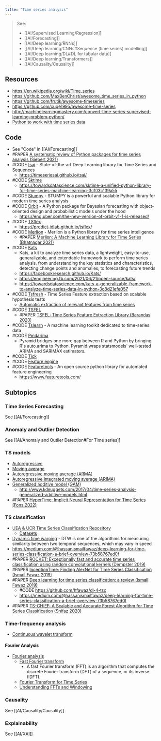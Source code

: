 ```yaml
---
title: "Time series analysis"
---
```


> See: 
> - [[AI/Supervised Learning/Regression]]
> - [[AI/Forecasting]]
> - [[AI/Deep learning/RNNs]]
> - [[AI/Deep learning/CNNs#Sequence (time series) modelling]]
> - [[AI/Deep learning/DL#DL for tabular data]]
> - [[AI/Deep learning/Transformers]]
> - [[AI/Causality/Causality]]

## Resources
- https://en.wikipedia.org/wiki/Time_series
- https://github.com/MaxBenChrist/awesome_time_series_in_python
- https://github.com/frutik/awesome-timeseries
- https://github.com/cuge1995/awesome-time-series
- http://machinelearningmastery.com/convert-time-series-supervised-learning-problem-python/
- [Python to work with time series data](https://github.com/MaxBenChrist/awesome_time_series_in_python)

## Code
- See "Code" in [[AI/Forecasting]]
- #PAPER [A systematic review of Python packages for time series analysis (Siebert 2021)](https://arxiv.org/pdf/2104.07406)            
- #CODE [tsai](https://github.com/timeseriesAI/tsai) - State-of-the-art Deep Learning library for Time Series and Sequences
	- https://timeseriesai.github.io/tsai/
- #CODE [Sktime](https://github.com/alan-turing-institute/sktime)
	- https://towardsdatascience.com/sktime-a-unified-python-library-for-time-series-machine-learning-3c103c139a55
- #CODE [Stumpy](https://github.com/TDAmeritrade/stumpy) - STUMPY is a powerful and scalable Python library for modern time series analysis
- #CODE [Orbit](https://github.com/uber/orbit) - A Python package for Bayesian forecasting with object-oriented design and probabilistic models under the hood
	- https://eng.uber.com/the-new-version-of-orbit-v1-1-is-released/
- #CODE [TSflex](https://github.com/predict-idlab/tsflex)
	- https://predict-idlab.github.io/tsflex/
- #CODE [Merlion](https://github.com/salesforce/merlion) - Merlion is a Python library for time series intelligence
	- #PAPER [Merlion: A Machine Learning Library for Time Series (Bhatnagar 2021)](https://arxiv.org/abs/2109.09265)
- #CODE [Kats](https://github.com/facebookresearch/Kats) 
	- Kats, a kit to analyze time series data, a lightweight, easy-to-use, generalizable, and extendable framework to perform time series analysis, from understanding the key statistics and characteristics, detecting change points and anomalies, to forecasting future trends
	- https://facebookresearch.github.io/Kats/
	- https://engineering.fb.com/2021/06/21/open-source/kats/
	- https://towardsdatascience.com/kats-a-generalizable-framework-to-analyze-time-series-data-in-python-3c8d21efe057
- #CODE [Tsfresh](https://github.com/blue-yonder/tsfresh) - Time Series Feature extraction based on scalable hypothesis tests
	- [Automatic extraction of relevant features from time series](http://tsfresh.readthedocs.io)
- #CODE [TSFEL](https://github.com/fraunhoferportugal/tsfel)
	- #PAPER [TSFEL: Time Series Feature Extraction Library (Barandas 2020)](https://www.sciencedirect.com/science/article/pii/S2352711020300017)
- #CODE [Tslearn](https://github.com/rtavenar/tslearn) - A machine learning toolkit dedicated to time-series data
- #CODE [Pmdarima](https://github.com/alkaline-ml/pmdarima)
	- Pyramid bridges one more gap between R and Python by bringing R's auto.arima to Python. Pyramid wraps statsmodels' well-tested ARIMA and SARIMAX estimators.
- #CODE [Tick](https://github.com/X-DataInitiative/tick)
- #CODE [Feature engine](https://feature-engine.readthedocs.io/en/1.3.x/user_guide/timeseries/index.html)
- #CODE [Featuretools](https://github.com/alteryx/featuretools) - An open source python library for automated feature engineering
	- https://www.featuretools.com/

## Subtopics
### Time Series Forecasting
See [[AI/Forecasting]]

### Anomaly and Outlier Detection
See [[AI/Anomaly and Outlier Detection#For Time series]]

### TS models
- [Autoregressive](https://en.wikipedia.org/wiki/Autoregressive)
- [Moving average](https://en.wikipedia.org/wiki/Moving_average_model)
- [Autoregressive moving average (ARMA)](https://en.wikipedia.org/wiki/Autoregressive_moving_average)
- [Autoregressive integrated moving average (ARIMA)](https://en.wikipedia.org/wiki/Autoregressive_integrated_moving_average)
- [Generalized additive model (GAM)](https://en.wikipedia.org/wiki/Generalized_additive_model)
	- http://www.kdnuggets.com/2017/04/time-series-analysis-generalized-additive-models.html
- #PAPER [HyperTime: Implicit Neural Representation for Time Series (Fons 2022)](https://arxiv.org/pdf/2208.05836)

### TS classification
- [UEA & UCR Time Series Classification Repository](http://www.timeseriesclassification.com/)
	- [Datasets](http://www.timeseriesclassification.com/dataset.php)
- [Dynamic time warping](https://en.wikipedia.org/wiki/Dynamic_time_warping) - DTW is one of the algorithms for measuring similarity between two temporal sequences, which may vary in speed
- https://medium.com/@hassanismailfawaz/deep-learning-for-time-series-classification-a-brief-overview-73b58767ed0f
- #PAPER [ROCKET: Exceptionally fast and accurate time series classification using random convolutional kernels (Dempster 2019)](https://arxiv.org/abs/1910.13051)
- #PAPER [InceptionTime: Finding AlexNet for Time Series Classification (Ismail Fawaz 2019)](https://arxiv.org/abs/1909.04939)
- #PAPER [Deep learning for time series classification: a review (Ismail Fawaz 2019)](https://arxiv.org/abs/1809.04356)
	- #CODE https://github.com/hfawaz/dl-4-tsc
	- https://medium.com/@hassanismailfawaz/deep-learning-for-time-series-classification-a-brief-overview-73b58767ed0f
- #PAPER [TS-CHIEF: A Scalable and Accurate Forest Algorithm for Time Series Classification (Shifaz 2020)](https://arxiv.org/abs/1906.10329)

### Time-frequency analysis
- [Continuous wavelet transform](https://en.wikipedia.org/wiki/Continuous_wavelet_transform)

#### Fourier Analysis
- [Fourier analysis](https://en.wikipedia.org/wiki/Fourier_analysis)
	- [Fast Fourier transform](https://en.wikipedia.org/wiki/Fast_Fourier_transform)
		- A fast Fourier transform (FFT) is an algorithm that computes the discrete Fourier transform (DFT) of a sequence, or its inverse (IDFT).
	- [Fourier Transform for Time Series](https://towardsdatascience.com/fourier-transform-for-time-series-292eb887b101)
	- [Understanding FFTs and Windowing](https://download.ni.com/evaluation/pxi/Understanding%20FFTs%20and%20Windowing.pdf)

### Causality
See [[AI/Causality/Causality]]

### Explainability
See [[AI/XAI]]
  
